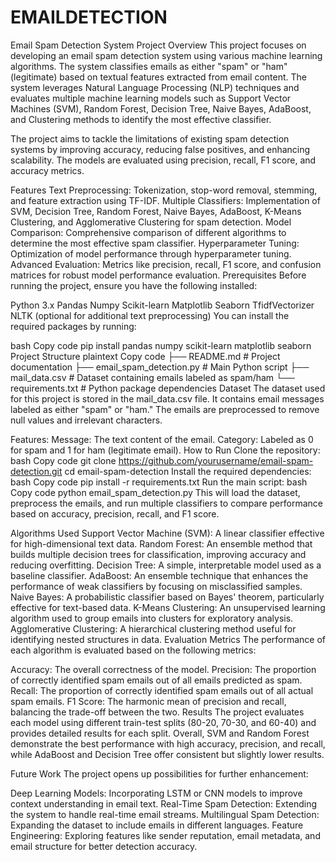# EMAILDETECTION
Email Spam Detection System
Project Overview
This project focuses on developing an email spam detection system using various machine learning algorithms. The system classifies emails as either "spam" or "ham" (legitimate) based on textual features extracted from email content. The system leverages Natural Language Processing (NLP) techniques and evaluates multiple machine learning models such as Support Vector Machines (SVM), Random Forest, Decision Tree, Naive Bayes, AdaBoost, and Clustering methods to identify the most effective classifier.

The project aims to tackle the limitations of existing spam detection systems by improving accuracy, reducing false positives, and enhancing scalability. The models are evaluated using precision, recall, F1 score, and accuracy metrics.

Features
Text Preprocessing: Tokenization, stop-word removal, stemming, and feature extraction using TF-IDF.
Multiple Classifiers: Implementation of SVM, Decision Tree, Random Forest, Naive Bayes, AdaBoost, K-Means Clustering, and Agglomerative Clustering for spam detection.
Model Comparison: Comprehensive comparison of different algorithms to determine the most effective spam classifier.
Hyperparameter Tuning: Optimization of model performance through hyperparameter tuning.
Advanced Evaluation: Metrics like precision, recall, F1 score, and confusion matrices for robust model performance evaluation.
Prerequisites
Before running the project, ensure you have the following installed:

Python 3.x
Pandas
Numpy
Scikit-learn
Matplotlib
Seaborn
TfidfVectorizer
NLTK (optional for additional text preprocessing)
You can install the required packages by running:

bash
Copy code
pip install pandas numpy scikit-learn matplotlib seaborn
Project Structure
plaintext
Copy code
├── README.md              # Project documentation
├── email_spam_detection.py # Main Python script
├── mail_data.csv          # Dataset containing emails labeled as spam/ham
└── requirements.txt       # Python package dependencies
Dataset
The dataset used for this project is stored in the mail_data.csv file. It contains email messages labeled as either "spam" or "ham." The emails are preprocessed to remove null values and irrelevant characters.

Features:
Message: The text content of the email.
Category: Labeled as 0 for spam and 1 for ham (legitimate email).
How to Run
Clone the repository:
bash
Copy code
git clone https://github.com/yourusername/email-spam-detection.git
cd email-spam-detection
Install the required dependencies:
bash
Copy code
pip install -r requirements.txt
Run the main script:
bash
Copy code
python email_spam_detection.py
This will load the dataset, preprocess the emails, and run multiple classifiers to compare performance based on accuracy, precision, recall, and F1 score.

Algorithms Used
Support Vector Machine (SVM): A linear classifier effective for high-dimensional text data.
Random Forest: An ensemble method that builds multiple decision trees for classification, improving accuracy and reducing overfitting.
Decision Tree: A simple, interpretable model used as a baseline classifier.
AdaBoost: An ensemble technique that enhances the performance of weak classifiers by focusing on misclassified samples.
Naive Bayes: A probabilistic classifier based on Bayes' theorem, particularly effective for text-based data.
K-Means Clustering: An unsupervised learning algorithm used to group emails into clusters for exploratory analysis.
Agglomerative Clustering: A hierarchical clustering method useful for identifying nested structures in data.
Evaluation Metrics
The performance of each algorithm is evaluated based on the following metrics:

Accuracy: The overall correctness of the model.
Precision: The proportion of correctly identified spam emails out of all emails predicted as spam.
Recall: The proportion of correctly identified spam emails out of all actual spam emails.
F1 Score: The harmonic mean of precision and recall, balancing the trade-off between the two.
Results
The project evaluates each model using different train-test splits (80-20, 70-30, and 60-40) and provides detailed results for each split. Overall, SVM and Random Forest demonstrate the best performance with high accuracy, precision, and recall, while AdaBoost and Decision Tree offer consistent but slightly lower results.

Future Work
The project opens up possibilities for further enhancement:

Deep Learning Models: Incorporating LSTM or CNN models to improve context understanding in email text.
Real-Time Spam Detection: Extending the system to handle real-time email streams.
Multilingual Spam Detection: Expanding the dataset to include emails in different languages.
Feature Engineering: Exploring features like sender reputation, email metadata, and email structure for better detection accuracy.
